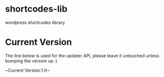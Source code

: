 shortcodes-lib
==============

wordpress shortcodes library


Current Version
===============

The line below is used for the updater API, please leave it untouched unless bumping the version up :)

~Current Version:1.0~
